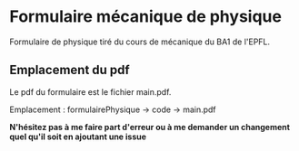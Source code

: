 # Formulaire mécanique de physique

Formulaire de physique tiré du cours de mécanique du BA1 de l'EPFL. 

## Emplacement du pdf 

Le pdf du formulaire est le fichier main.pdf. 

Emplacement : formulairePhysique -> code -> main.pdf 

**N'hésitez pas à me faire part d'erreur ou à me demander un changement quel qu'il soit en ajoutant une issue**
